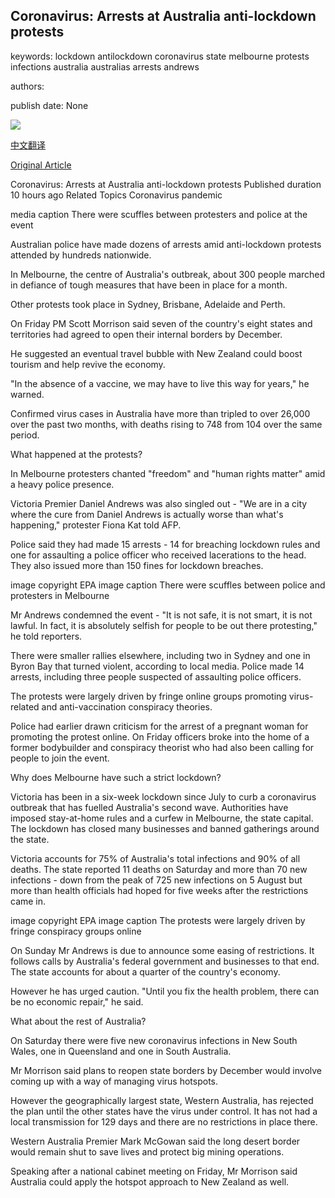 ## Coronavirus: Arrests at Australia anti-lockdown protests

keywords: lockdown antilockdown coronavirus state melbourne protests infections australia australias arrests andrews

authors: 

publish date: None

![](https://ichef.bbci.co.uk/news/1024/branded_news/178BD/production/_114254469_mediaitem114254468.jpg)

[中文翻译](Coronavirus%3A%20Arrests%20at%20Australia%20anti-lockdown%20protests_zh.md)

[Original Article](https://www.bbc.com/news/world-australia-54040278)

Coronavirus: Arrests at Australia anti-lockdown protests Published duration 10 hours ago Related Topics Coronavirus pandemic

media caption There were scuffles between protesters and police at the event

Australian police have made dozens of arrests amid anti-lockdown protests attended by hundreds nationwide.

In Melbourne, the centre of Australia's outbreak, about 300 people marched in defiance of tough measures that have been in place for a month.

Other protests took place in Sydney, Brisbane, Adelaide and Perth.

On Friday PM Scott Morrison said seven of the country's eight states and territories had agreed to open their internal borders by December.

He suggested an eventual travel bubble with New Zealand could boost tourism and help revive the economy.

"In the absence of a vaccine, we may have to live this way for years," he warned.

Confirmed virus cases in Australia have more than tripled to over 26,000 over the past two months, with deaths rising to 748 from 104 over the same period.

What happened at the protests?

In Melbourne protesters chanted "freedom" and "human rights matter" amid a heavy police presence.

Victoria Premier Daniel Andrews was also singled out - "We are in a city where the cure from Daniel Andrews is actually worse than what's happening," protester Fiona Kat told AFP.

Police said they had made 15 arrests - 14 for breaching lockdown rules and one for assaulting a police officer who received lacerations to the head. They also issued more than 150 fines for lockdown breaches.

image copyright EPA image caption There were scuffles between police and protesters in Melbourne

Mr Andrews condemned the event - "It is not safe, it is not smart, it is not lawful. In fact, it is absolutely selfish for people to be out there protesting," he told reporters.

There were smaller rallies elsewhere, including two in Sydney and one in Byron Bay that turned violent, according to local media. Police made 14 arrests, including three people suspected of assaulting police officers.

The protests were largely driven by fringe online groups promoting virus-related and anti-vaccination conspiracy theories.

Police had earlier drawn criticism for the arrest of a pregnant woman for promoting the protest online. On Friday officers broke into the home of a former bodybuilder and conspiracy theorist who had also been calling for people to join the event.

Why does Melbourne have such a strict lockdown?

Victoria has been in a six-week lockdown since July to curb a coronavirus outbreak that has fuelled Australia's second wave. Authorities have imposed stay-at-home rules and a curfew in Melbourne, the state capital. The lockdown has closed many businesses and banned gatherings around the state.

Victoria accounts for 75% of Australia's total infections and 90% of all deaths. The state reported 11 deaths on Saturday and more than 70 new infections - down from the peak of 725 new infections on 5 August but more than health officials had hoped for five weeks after the restrictions came in.

image copyright EPA image caption The protests were largely driven by fringe conspiracy groups online

On Sunday Mr Andrews is due to announce some easing of restrictions. It follows calls by Australia's federal government and businesses to that end. The state accounts for about a quarter of the country's economy.

However he has urged caution. "Until you fix the health problem, there can be no economic repair," he said.

What about the rest of Australia?

On Saturday there were five new coronavirus infections in New South Wales, one in Queensland and one in South Australia.

Mr Morrison said plans to reopen state borders by December would involve coming up with a way of managing virus hotspots.

However the geographically largest state, Western Australia, has rejected the plan until the other states have the virus under control. It has not had a local transmission for 129 days and there are no restrictions in place there.

Western Australia Premier Mark McGowan said the long desert border would remain shut to save lives and protect big mining operations.

Speaking after a national cabinet meeting on Friday, Mr Morrison said Australia could apply the hotspot approach to New Zealand as well.